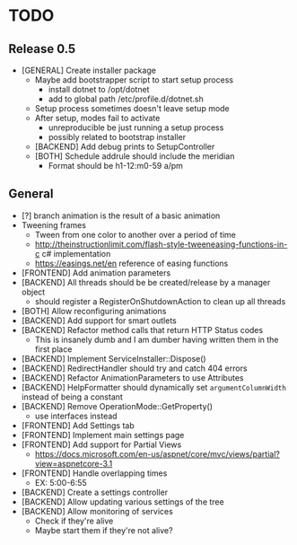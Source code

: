 ﻿# TODO

## Release 0.5
- [GENERAL] Create installer package
	- Maybe add bootstrapper script to start setup process
		- install dotnet to /opt/dotnet
		- add to global path /etc/profile.d/dotnet.sh
	- Setup process sometimes doesn't leave setup mode
	- After setup, modes fail to activate
		- unreproducible be just running a setup process
		- possibly related to bootstrap installer
	- [BACKEND] Add debug prints to SetupController
	- [BOTH] Schedule addrule should include the meridian
		- Format should be h1-12:m0-59 a/pm 

## General
- [?] branch animation is the result of a basic animation
- Tweening frames
	- Tween from one color to another over a period of time
	- http://theinstructionlimit.com/flash-style-tweeneasing-functions-in-c c# implementation
	- https://easings.net/en reference of easing functions
- [FRONTEND] Add animation parameters
- [BACKEND] All threads should be be created/release by a manager object
	- should register a RegisterOnShutdownAction to clean up all threads
- [BOTH] Allow reconfiguring animations
- [BACKEND] Add support for smart outlets
- [BACKEND] Refactor method calls that return HTTP Status codes
	- This is insanely dumb and I am dumber having written them in the first place
- [BACKEND] Implement ServiceInstaller::Dispose()
- [BACKEND] RedirectHandler should try and catch 404 errors
- [BACKEND] Refactor AnimationParameters to use Attributes
- [BACKEND] HelpFormatter should dynamically set `argumentColumnWidth` instead of being a constant
- [BACKEND] Remove OperationMode::GetProperty()
	- use interfaces instead
- [FRONTEND] Add Settings tab
- [FRONTEND] Implement main settings page
- [FRONTEND] Add support for Partial Views
	- https://docs.microsoft.com/en-us/aspnet/core/mvc/views/partial?view=aspnetcore-3.1
- [FRONTEND] Handle overlapping times
	- EX: 5:00-6:55
- [BACKEND] Create a settings controller
- [BACKEND] Allow updating various settings of the tree
- [BACKEND] Allow monitoring of services
	- Check if they're alive
	- Maybe start them if they're not alive?
